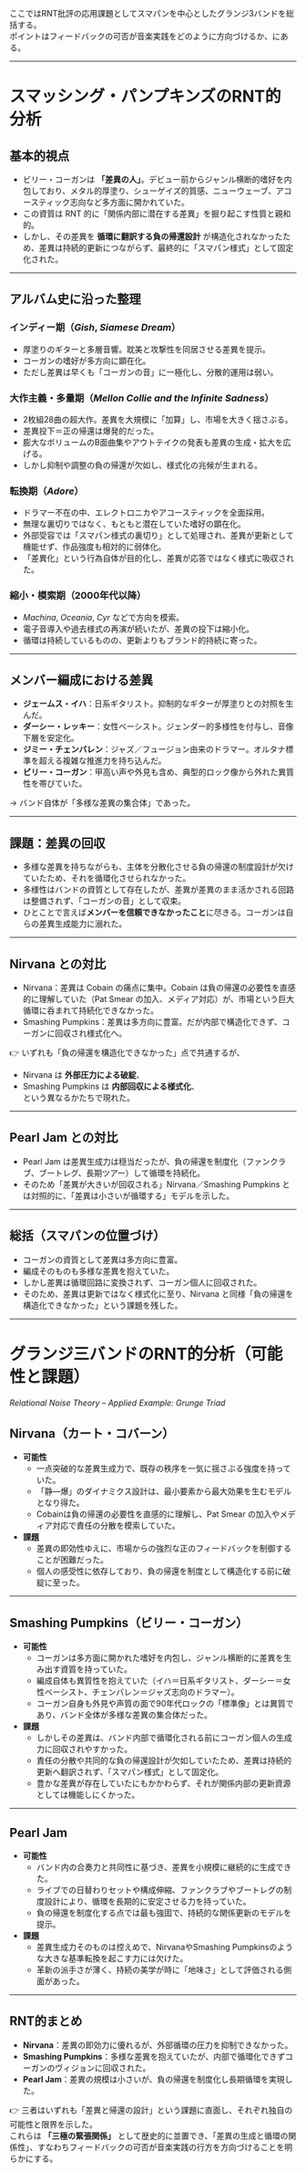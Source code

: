 ここではRNT批評の応用課題としてスマパンを中心としたグランジ3バンドを総括する。  
ポイントはフィードバックの可否が音楽実践をどのように方向づけるか、にある。

---

# スマッシング・パンプキンズのRNT的分析

## 基本的視点
- ビリー・コーガンは **「差異の人」**。デビュー前からジャンル横断的嗜好を内包しており、メタル的厚塗り、シューゲイズ的質感、ニューウェーブ、アコースティック志向など多方面に開かれていた。  
- この資質は RNT 的に「関係内部に潜在する差異」を掘り起こす性質と親和的。  
- しかし、その差異を **循環に翻訳する負の帰還設計** が構造化されなかったため、差異は持続的更新につながらず、最終的に「スマパン様式」として固定化された。  

---

## アルバム史に沿った整理

### インディー期（*Gish*, *Siamese Dream*）
- 厚塗りのギターと多層音響。耽美と攻撃性を同居させる差異を提示。  
- コーガンの嗜好が多方向に顕在化。  
- ただし差異は早くも「コーガンの音」に一極化し、分散的運用は弱い。  

### 大作主義・多量期（*Mellon Collie and the Infinite Sadness*）
- 2枚組28曲の超大作。差異を大規模に「加算」し、市場を大きく揺さぶる。  
- 差異投下＝正の帰還は爆発的だった。
- 膨大なボリュームのB面曲集やアウトテイクの発表も差異の生成・拡大を広げる。
- しかし抑制や調整の負の帰還が欠如し、様式化の兆候が生まれる。  

### 転換期（*Adore*）
- ドラマー不在の中、エレクトロニカやアコースティックを全面採用。  
- 無理な裏切りではなく、もともと潜在していた嗜好の顕在化。  
- 外部受容では「スマパン様式の裏切り」として処理され、差異が更新として機能せず、作品強度も相対的に弱体化。  
- 「差異化」という行為自体が目的化し、差異が応答ではなく様式に吸収された。  

### 縮小・模索期（2000年代以降）
- *Machina*, *Oceania*, *Cyr* などで方向を模索。  
- 電子音導入や過去様式の再演が続いたが、差異の投下は縮小化。  
- 循環は持続しているものの、更新よりもブランド的持続に寄った。  

---

## メンバー編成における差異
- **ジェームス・イハ**：日系ギタリスト。抑制的なギターが厚塗りとの対照を生んだ。  
- **ダーシー・レッキー**：女性ベーシスト。ジェンダー的多様性を付与し、音像下層を安定化。  
- **ジミー・チェンバレン**：ジャズ／フュージョン由来のドラマー。オルタナ標準を超える複雑な推進力を持ち込んだ。  
- **ビリー・コーガン**：甲高い声や外見も含め、典型的ロック像から外れた異質性を帯びていた。  

→ バンド自体が「多様な差異の集合体」であった。  

---

## 課題：差異の回収
- 多様な差異を持ちながらも、主体を分散化させる負の帰還の制度設計が欠けていたため、それを循環化させられなかった。  
- 多様性はバンドの資質として存在したが、差異が差異のまま活かされる回路は整備されず、「コーガンの音」として収束。
- ひとことで言えば**メンバーを信頼できなかったこと**に尽きる。コーガンは自らの差異生成能力に溺れた。

---

## Nirvana との対比
- Nirvana：差異は Cobain の痛点に集中。Cobain は負の帰還の必要性を直感的に理解していた（Pat Smear の加入、メディア対応）が、市場という巨大循環に呑まれて持続化できなかった。  
- Smashing Pumpkins：差異は多方向に豊富。だが内部で構造化できず、コーガンに回収され様式化へ。  

👉 いずれも「負の帰還を構造化できなかった」点で共通するが、  
- Nirvana は **外部圧力による破綻**、  
- Smashing Pumpkins は **内部回収による様式化**、  
という異なるかたちで現れた。  

---

## Pearl Jam との対比
- Pearl Jam は差異生成力は穏当だったが、負の帰還を制度化（ファンクラブ、ブートレグ、長期ツアー）して循環を持続化。  
- そのため「差異が大きいが回収される」Nirvana／Smashing Pumpkins とは対照的に、「差異は小さいが循環する」モデルを示した。  

---

## 総括（スマパンの位置づけ）
- コーガンの資質として差異は多方向に豊富。  
- 編成そのものも多様な差異を抱えていた。  
- しかし差異は循環回路に変換されず、コーガン個人に回収された。  
- そのため、差異は更新ではなく様式化に至り、Nirvana と同様「負の帰還を構造化できなかった」という課題を残した。  

---

# グランジ三バンドのRNT的分析（可能性と課題）  
*Relational Noise Theory – Applied Example: Grunge Triad*

## Nirvana（カート・コバーン）
- **可能性**  
  - 一点突破的な差異生成力で、既存の秩序を一気に揺さぶる強度を持っていた。  
  - 「静—爆」のダイナミクス設計は、最小要素から最大効果を生むモデルとなり得た。  
  - Cobainは負の帰還の必要性を直感的に理解し、Pat Smear の加入やメディア対応で責任の分散を模索していた。  
- **課題**  
  - 差異の即効性ゆえに、市場からの強烈な正のフィードバックを制御することが困難だった。  
  - 個人の感受性に依存しており、負の帰還を制度として構造化する前に破綻に至った。  

---

## Smashing Pumpkins（ビリー・コーガン）
- **可能性**  
  - コーガンは多方面に開かれた嗜好を内包し、ジャンル横断的に差異を生み出す資質を持っていた。  
  - 編成自体も異質性を抱えていた（イハ＝日系ギタリスト、ダーシー＝女性ベーシスト、チェンバレン＝ジャズ志向のドラマー）。  
  - コーガン自身も外見や声質の面で90年代ロックの「標準像」とは異質であり、バンド全体が多様な差異の集合体だった。  
- **課題**  
  - しかしその差異は、バンド内部で循環化される前にコーガン個人の生成力に回収されやすかった。  
  - 責任の分散や共同的な負の帰還設計が欠如していたため、差異は持続的更新へ翻訳されず、「スマパン様式」として固定化。  
  - 豊かな差異が存在していたにもかかわらず、それが関係内部の更新資源としては機能しにくかった。  

---

## Pearl Jam
- **可能性**  
  - バンド内の合奏力と共同性に基づき、差異を小規模に継続的に生成できた。  
  - ライブでの日替わりセットや構成伸縮、ファンクラブやブートレグの制度設計により、循環を長期的に安定させる力を持っていた。  
  - 負の帰還を制度化する点では最も強固で、持続的な関係更新のモデルを提示。  
- **課題**  
  - 差異生成力そのものは控えめで、NirvanaやSmashing Pumpkinsのような大きな基準転換を起こす力には欠けた。  
  - 革新の派手さが薄く、持続の美学が時に「地味さ」として評価される側面があった。  

---

## RNT的まとめ
- **Nirvana**：差異の即効力に優れるが、外部循環の圧力を抑制できなかった。  
- **Smashing Pumpkins**：多様な差異を抱えていたが、内部で循環化できずコーガンのヴィジョンに回収された。  
- **Pearl Jam**：差異の規模は小さいが、負の帰還を制度化し長期循環を実現した。  

👉 三者はいずれも「差異と帰還の設計」という課題に直面し、それぞれ独自の可能性と限界を示した。  
これらは **「三極の緊張関係」** として歴史的に並置でき、「差異の生成と循環の関係性」、すなわちフィードバックの可否が音楽実践の行方を方向づけることを明らかにする。  

